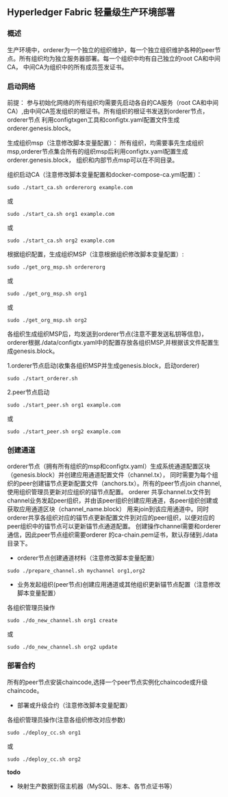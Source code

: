 
## Hyperledger Fabric 轻量级生产环境部署
### 概述
生产环境中，orderer为一个独立的组织维护，每一个独立组织维护各种的peer节点。所有组织均为独立服务器部署。每一个组织中均有自己独立的root CA和中间CA，
中间CA为组织中的所有成员签发证书。

### 启动网络
前提：
参与初始化网络的所有组织均需要先启动各自的CA服务（root CA和中间CA）,由中间CA签发组织的根证书。所有组织的根证书发送到orderer节点，orderer节点
利用configtxgen工具和configtx.yaml配置文件生成orderer.genesis.block。

生成组织msp（注意修改脚本变量配置）：
所有组织，均需要事先生成组织msp,orderer节点集合所有的组织msp后利用configtx.yaml配置生成orderer.genesis.block，
组织和内部节点msp可以在不同目录。


组织启动CA（注意修改脚本变量配置和docker-compose-ca.yml配置）：
```
sudo ./start_ca.sh ordererorg example.com
```
或
```
sudo ./start_ca.sh org1 example.com
```
或
```
sudo ./start_ca.sh org2 example.com
```

根据组织配置，生成组织MSP（注意根据组织修改脚本变量配置）:
```
sudo ./get_org_msp.sh ordererorg
```
或
```
sudo ./get_org_msp.sh org1
```
或
```
sudo ./get_org_msp.sh org2
```

各组织生成组织MSP后，均发送到orderer节点(注意不要发送私钥等信息)，orderer根据./data/configtx.yaml中的配置存放各组织MSP,并根据该文件配置生成genesis.block。

1.orderer节点启动(收集各组织MSP并生成genesis.block，启动orderer)
```
sudo ./start_orderer.sh
```

2.peer节点启动
```
sudo ./start_peer.sh org1 example.com
```
或
```
sudo ./start_peer.sh org2 example.com
```
### 创建通道
orderer节点（拥有所有组织的msp和configtx.yaml）生成系统通道配置区块（genesis.block）并创建应用通道配置文件（channel.tx），
同时需要为每个组织的peer创建锚节点更新配置文件（anchors.tx）。所有的peer节点join channel,使用组织管理员更新对应组织的锚节点配置。
orderer 共享channel.tx文件到channel业务发起peer组织，并由该peer组织创建应用通道，各peer组织创建或获取应用通道区块（channel_name.block）
用来join到该应用通道中。同时orderer共享各组织对应的锚节点更新配置文件到对应的peer组织，以便对应的peer组织中的锚节点可以更新锚节点通道配置。
创建操作channel需要和orderer通信，因此peer节点组织需要orderer 的ca-chain.pem证书，默认存储到./data目录下。

- orderer节点创建通道材料（注意修改脚本变量配置）

```
sudo ./prepare_channel.sh mychannel org1,org2
```

- 业务发起组织(peer节点)创建应用通道或其他组织更新锚节点配置（注意修改脚本变量配置）

各组织管理员操作
```
sudo ./do_new_channel.sh org1 create
```
或
```
sudo ./do_new_channel.sh org2 update
```

### 部署合约
所有的peer节点安装chaincode,选择一个peer节点实例化chaincode或升级chaincode。
- 部署或升级合约（注意修改脚本变量配置）

各组织管理员操作(注意各组织修改对应参数)
``` 
sudo ./deploy_cc.sh org1
```
或
``` 
sudo ./deploy_cc.sh org2
```

**todo** 
 - 映射生产数据到宿主机器（MySQL、账本、各节点证书等）
 

